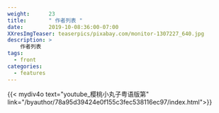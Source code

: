 ```yaml
---
weight:      23
title:       " 作者列表 "
date:        2019-10-08:36:00-07:00
XXresImgTeaser: teaserpics/pixabay.com/monitor-1307227_640.jpg
description: >
    作者列表
tags:
  - front
categories:
  - features
---
```


{{< mydiv4o text="youtube_樱桃小丸子粤语版第" link="/byauthor/78a95d39424e0f155c3fec538116ec97/index.html">}}

